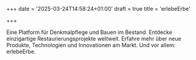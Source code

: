 +++
date = '2025-03-24T14:58:24+01:00'
draft = true
title = 'erlebeErbe'

+++




Eine Platform für Denkmalpflege und Bauen im Bestand. Entdecke einzigartige Restaurierungsprojekte weltweit. Erfahre mehr über neue Produkte, Technologien und Innovationen am Markt. Und vor allem: erlebeErbe.
